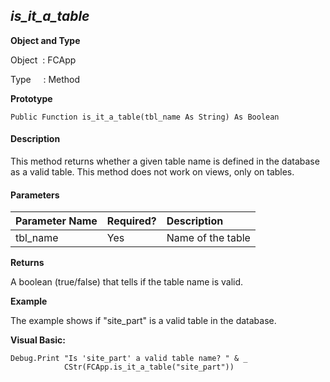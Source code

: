 _is_it_a_table_
-----------------

**Object and Type**

Object  : FCApp

Type     : Method

**Prototype**

```
Public Function is_it_a_table(tbl_name As String) As Boolean
``` 

#### Description

This method returns whether a given table name is defined in the database as a valid table. This method does not work on views, only on tables.

#### Parameters

| Parameter Name | Required? | Description |
|:--- |:--- |:--- |
| tbl_name | Yes | Name of the table |

**Returns**

A boolean (true/false) that tells if the table name is valid.

**Example**

The example shows if "site_part" is a valid table in the database.

**Visual Basic:**
```
Debug.Print "Is 'site_part' a valid table name? " & _
            CStr(FCApp.is_it_a_table("site_part"))
```